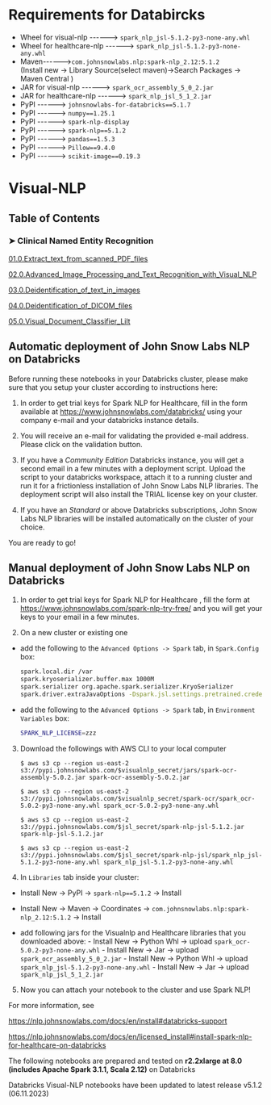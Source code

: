 # Requirements for Databircks



*   Wheel for visual-nlp ------> `spark_nlp_jsl-5.1.2-py3-none-any.whl`
*   Wheel for healthcare-nlp ------> `spark_nlp_jsl-5.1.2-py3-none-any.whl`
*   Maven------>`com.johnsnowlabs.nlp:spark-nlp_2.12:5.1.2` </br>
(Install new -> Library Source(select maven)->Search Packages -> Maven Central )
*   JAR for visual-nlp  ------> `spark_ocr_assembly_5_0_2.jar`
*   JAR for healthcare-nlp  ------> `spark_nlp_jsl_5_1_2.jar`
*   PyPI    ------> `johnsnowlabs-for-databricks==5.1.7`
*   PyPI    ------> `numpy==1.25.1`
*   PyPI    ------> `spark-nlp-display`
*   PyPI    ------> `spark-nlp==5.1.2`
*   PyPI    ------> `pandas==1.5.3`
*   PyPI    ------> `Pillow==9.4.0`
*   PyPI    ------> `scikit-image==0.19.3`




# **Visual-NLP**

## Table of Contents  

### ➤ Clinical Named Entity Recognition

[01.0.Extract_text_from_scanned_PDF_files ](https://colab.research.google.com/github/JohnSnowLabs/spark-nlp-workshop/blob/master/products/databricks/ocr/01.0.Extract_text_from_scanned_PDF_files.ipynb)

[02.0.Advanced_Image_Processing_and_Text_Recognition_with_Visual_NLP ](https://colab.research.google.com/github/JohnSnowLabs/spark-nlp-workshop/blob/master/products/databricks/ocr/02.0.Advanced_Image_Processing_and_Text_Recognition_with_Visual_NLP.ipynb)

[03.0.Deidentification_of_text_in_images ](https://colab.research.google.com/github/JohnSnowLabs/spark-nlp-workshop/blob/master/products/databricks/ocr/03.0.Deidentification_of_text_in_images.ipynb)

[04.0.Deidentification_of_DICOM_files ](https://colab.research.google.com/github/JohnSnowLabs/spark-nlp-workshop/blob/master/products/databricks/ocr/04.0.Deidentification_of_DICOM_files.ipynb)

[05.0.Visual_Document_Classifier_Lilt ](https://colab.research.google.com/github/JohnSnowLabs/spark-nlp-workshop/blob/master/products/databricks/ocr/05.0.Visual_Document_Classifier_Lilt.ipynb)

## Automatic deployment of John Snow Labs NLP on Databricks

Before running these notebooks in your Databricks cluster, please make sure that you setup your cluster according to instructions here:

1. In order to get trial keys for Spark NLP for Healthcare, fill in the form available at https://www.johnsnowlabs.com/databricks/ using your company e-mail and your databricks instance details. 

2. You will receive an e-mail for validating the provided e-mail address. Please click on the validation button. 

3. If you have a *Community Edition* Databricks instance, you will get a second email in a few minutes with a deployment script. Upload the script to your databricks workspace, attach it to a running cluster and run it for a frictionless installation of John Snow Labs NLP libraries. The deployment script will also install the TRIAL license key on your cluster. 

4. If you have an *Standard* or above Databricks subscriptions, John Snow Labs NLP libraries will be installed automatically on the cluster of your choice. 

You are ready to go!


## Manual deployment of John Snow Labs NLP on Databricks

1. In order to get trial keys for Spark NLP for Healthcare
, fill the form at https://www.johnsnowlabs.com/spark-nlp-try-free/ and you will get your keys to your email in a few minutes.

2. On a new cluster or existing one

  - add the following to the `Advanced Options -> Spark` tab, in `Spark.Config` box:

    ```bash
    spark.local.dir /var
    spark.kryoserializer.buffer.max 1000M
    spark.serializer org.apache.spark.serializer.KryoSerializer
    spark.driver.extraJavaOptions -Dspark.jsl.settings.pretrained.credentials.secret_access_key=xxx -Dspark.jsl.settings.pretrained.credentials.access_key_id=yyy

    ```
  - add the following to the `Advanced Options -> Spark` tab, in `Environment Variables` box:

    ```bash
    SPARK_NLP_LICENSE=zzz
    ```

3. Download the followings with AWS CLI to your local computer

    `$ aws s3 cp --region us-east-2 s3://pypi.johnsnowlabs.com/$visualnlp_secret/jars/spark-ocr-assembly-5.0.2.jar spark-ocr-assembly-5.0.2.jar`

    `$ aws s3 cp --region us-east-2 s3://pypi.johnsnowlabs.com/$visualnlp_secret/spark-ocr/spark_ocr-5.0.2-py3-none-any.whl spark_ocr-5.0.2-py3-none-any.whl `

    `$ aws s3 cp --region us-east-2 s3://pypi.johnsnowlabs.com/$jsl_secret/spark-nlp-jsl-5.1.2.jar spark-nlp-jsl-5.1.2.jar`

    `$ aws s3 cp --region us-east-2 s3://pypi.johnsnowlabs.com/$jsl_secret/spark-nlp-jsl/spark_nlp_jsl-5.1.2-py3-none-any.whl spark_nlp_jsl-5.1.2-py3-none-any.whl `


4. In `Libraries` tab inside your cluster:

 - Install New -> PyPI -> `spark-nlp==5.1.2` -> Install
 - Install New -> Maven -> Coordinates -> `com.johnsnowlabs.nlp:spark-nlp_2.12:5.1.2` -> Install

 - add following jars for the Visualnlp and Healthcare libraries that you downloaded above:
        - Install New -> Python Whl -> upload `spark_ocr-5.0.2-py3-none-any.whl`
        - Install New -> Jar -> upload `spark_ocr_assembly_5_0_2.jar`
        - Install New -> Python Whl -> upload `spark_nlp_jsl-5.1.2-py3-none-any.whl`
        - Install New -> Jar -> upload `spark_nlp_jsl_5_1_2.jar`

5. Now you can attach your notebook to the cluster and use Spark NLP!

For more information, see

  https://nlp.johnsnowlabs.com/docs/en/install#databricks-support

  https://nlp.johnsnowlabs.com/docs/en/licensed_install#install-spark-nlp-for-healthcare-on-databricks

The following notebooks are prepared and tested on **r2.2xlarge at 8.0 (includes Apache Spark 3.1.1, Scala 2.12)** on Databricks

Databricks Visual-NLP notebooks have been updated to latest release v5.1.2 (06.11.2023)
